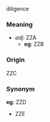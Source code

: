 diligence
### Meaning
+ _adj_: ZZA
	+ __eg__: ZZB

### Origin

ZZC

### Synonym

__eg__: ZZD

+ ZZE



